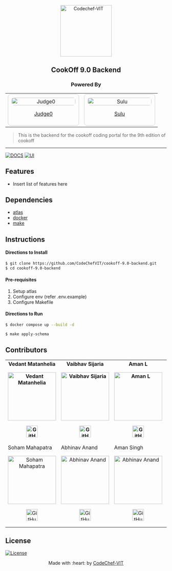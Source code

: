<p align="center"><a href="https://www.codechefvit.com" target="_blank"><img src="https://i.ibb.co/4J9LXxS/cclogo.png" width=160 title="CodeChef-VIT" alt="Codechef-VIT"></a>
</p>

<h2 align="center"> CookOff 9.0 Backend </h2>

<h3 align="center"> Powered By </h2>
<div align="center">
	<table>
  <tr>
    <td>
      <div style="border: 1px solid #ccc; padding: 10px; text-align: center; border-radius: 8px; width: 200px;">
        <a href="https://discord.com/invite/GRc3v6n" target="_blank">
          <img src="https://avatars.githubusercontent.com/u/25365178?s=200&v=4" alt="Judge0" style="width:100%; border-radius: 8px;">
          <p>Judge0</p>
        </a>
      </div>
    </td>
    <td>
      <div style="border: 1px solid #ccc; padding: 10px; text-align: center; border-radius: 8px; width: 200px;">
        <a href="https://discord.com/invite/dCq3XhgRXs" target="_blank">
          <img src="https://pbs.twimg.com/profile_images/1742205229104259072/2ISO3o7-_400x400.jpg" alt="Sulu" style="width:100%; border-radius: 8px;">
          <p>Sulu</p>
        </a>
      </div>
    </td>
  </tr>
</table>
</div>

> This is the backend for the cookoff coding portal for the 9th edition of cookoff

---

[![DOCS](https://img.shields.io/badge/Documentation-see%20docs-green?style=flat-square&logo=appveyor)](INSERT_LINK_FOR_DOCS_HERE)
[![UI](https://img.shields.io/badge/User%20Interface-Link%20to%20UI-orange?style=flat-square&logo=appveyor)](INSERT_UI_LINK_HERE)

## Features

- Insert list of features here

## Dependencies

- [atlas](https://atlasgo.io/)
- [docker](https://docs.docker.com/)
- [make](https://www.gnu.org/software/make/manual/make.html)

## Instructions

#### Directions to Install

```sh
$ git clone https://github.com/CodeChefVIT/cookoff-9.0-backend.git
$ cd cookoff-9.0-backend
```

#### Pre-requisites
1. Setup atlas
2. Configure env (refer .env.example)
3. Configure Makefile

#### Directions to Run

```sh
$ docker compose up --build -d
```

```sh
$ make apply-schema
```

## Contributors

<table>
	<tr align="center" style="font-weight:bold">
		<td>
		Vedant Matanhelia
		<p align="center">
			<img src = "https://avatars.githubusercontent.com/u/71623796?v=4" width="150" height="150" alt="Vedant Matanhelia">
		</p>
			<p align="center">
				<a href = "https://github.com/Xenomorph07">
					<img src = "https://cdn-icons-png.flaticon.com/512/2111/2111432.png" width="36" height = "36" alt="GitHub"/>
				</a>
			</p>
		</td>
		<td>
		Vaibhav Sijaria
		<p align="center">
			<img src = "https://avatars.githubusercontent.com/u/139199971?v=4" width="150" height="150" alt="Vaibhav Sijaria">
		</p>
			<p align="center">
				<a href = "https://github.com/vaibhavsijaria">
					<img src = "https://cdn-icons-png.flaticon.com/512/2111/2111432.png" width="36" height = "36" alt="GitHub"/>
				</a>
			</p>
		</td>
		<td>
		Aman L
		<p align="center">
			<img src = "https://avatars.githubusercontent.com/u/86644389?v=4" width="150" height="150" alt="Aman L">
		</p>
			<p align="center">
				<a href = "https://github.com/Killerrekt">
					<img src = "https://cdn-icons-png.flaticon.com/512/2111/2111432.png" width="36" height = "36" alt="GitHub"/>
				</a>
			</p>
		</td>
		<td>
		Jothish Kamal
		<p align="center">
			<img src = "https://avatars.githubusercontent.com/u/74227363?v=4" width="150" height="150" alt="Jothish Kamal">
		</p>
			<p align="center">
				<a href = "https://github.com/JothishKamal">
					<img src = "https://cdn-icons-png.flaticon.com/512/2111/2111432.png" width="36" height = "36" alt="GitHub"/>
				</a>
			</p>
		</td>
	</tr>
	<tr>
		<td>
		Soham Mahapatra
		<p align="center">
			<img src = "https://avatars.githubusercontent.com/u/155614230?v=4" width="150" height="150" alt="Soham Mahapatra">
		</p>
			<p align="center">
				<a href = "https://github.com/Soham-Maha">
					<img src = "https://cdn-icons-png.flaticon.com/512/2111/2111432.png" width="36" height = "36" alt="GitHub"/>
				</a>
			</p>
		</td>
		<td>
		Abhinav Anand
		<p align="center">
			<img src = "https://avatars.githubusercontent.com/u/140488187?v=4" width="150" height="150" alt="Abhinav Anand">
		</p>
			<p align="center">
				<a href = "https://github.com/Abhinav-055">
					<img src = "https://cdn-icons-png.flaticon.com/512/2111/2111432.png" width="36" height = "36" alt="GitHub"/>
				</a>
			</p>
		</td>
		<td>
		Aman Singh
		<p align="center">
			<img src = "https://avatars.githubusercontent.com/u/80804989?v=4" width="150" height="150" alt="Abhinav Anand">
		</p>
			<p align="center">
				<a href = "https://github.com/DevloperAmanSingh">
					<img src = "https://cdn-icons-png.flaticon.com/512/2111/2111432.png" width="36" height = "36" alt="GitHub"/>
				</a>
			</p>
		</td>
	</tr>
	
</table>

## License

[![License](http://img.shields.io/:license-mit-blue.svg?style=flat-square)](http://badges.mit-license.org)

<p align="center">
	Made with :heart: by <a href="https://www.codechefvit.com" target="_blank">CodeChef-VIT</a>
</p>
